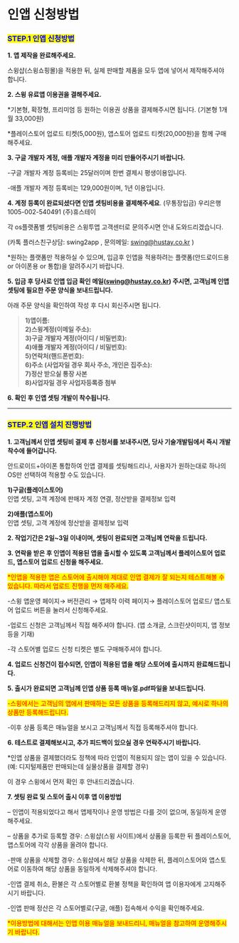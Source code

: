 # 인앱 신청방법

### <mark style="color:blue;">**STEP.1 인앱 신청방법**</mark>

**1. 앱 제작을 완료해주세요.**

스윙샵(스윙쇼핑몰)을 적용한 뒤, 실제 판매할 제품을 모두 앱에 넣어서 제작해주셔야 합니다.



**2. 스윙 유료앱 이용권을 결해주세요.**

\*기본형, 확장형, 프리미엄 등 원하는 이용권 상품을 결제해주시면 됩니다. (기본형 1개월 33,000원)

\*플레이스토어 업로드 티켓(5,000원), 앱스토어 업로드 티켓(20,000원)을 함께 구매해주세요.



**3. 구글 개발자 계정, 애플 개발자 계정을 미리 만들어주시기 바랍니다.**

\-구글 개발자 계정 등록비는 25달러이며 한번 결제시 평생이용입니다.

\-애플 개발자 계정 등록비는 129,000원이며, 1년 이용입니다.



**4. 계정 등록이 완료되셨다면 인앱 셋팅비용을 결제해주세요**. (무통장입금) 우리은행 1005-002-540491 (주)휴스테이

각 os플랫폼별 셋팅비용은 스윙투앱 고객센터로 문의주시면 안내 도와드리겠습니다.

(카톡 플러스친구상담: swing2app  ,  문의메일:  swing@hustay.co.kr )

\*원하는 플랫폼만 적용하실 수 있으며, 입금후 인앱을 적용하려는 플랫폼(안드로이드용 or 아이폰용 or 통합)을 알려주시기 바랍니다.



**5. 입금 후 당사로 인앱 입금 확인 메일(swing@hustay.co.kr) 주시면, 고객님께 인앱 셋팅에 필요한 주문 양식을 보내드립니다.**

아래 주문 양식을 확인하여 작성 후 다시 회신주시면 됩니다.

> **1)앱이름:**\
> **2)스윙계정(이메일 주소):**\
> **3)구글 개발자 계정(아이디 / 비밀번호):** \
> **4)애플 개발자 계정(아이디 / 비밀번호):** \
> **5)연락처(핸드폰번호):**\
> **6)주소 (사업자일 경우 회사 주소, 개인은 집주소):**\
> **7)정산 받으실 통장 사본**\
> **8)사업자일 경우 사업자등록증 첨부**



**6. 확인 후 인앱 셋팅 개발이 착수됩니다.**

***

### <mark style="color:blue;">**STEP.2 인앱 설치 진행방법**</mark>

**1. 고객님께서 인앱 셋팅비 결제 후 신청서를 보내주시면, 당사 기술개발팀에서 즉시 개발 착수에 들어갑니다.**

안드로이드+아이폰 통합하여 인앱 결제를 셋팅해드리나, 사용자가 원하는대로 하나의 OS만 선택하여 적용할 수도 있습니다.

**1)구글(플레이스토어)**\
인앱 셋팅, 고객 계정에 판매자 계정 연결, 정산받을 결제정보 입력

**2)애플(앱스토어)**\
인앱 셋팅, 고객 계정에 정산받을 결제정보 입력



**2. 작업기간은 2일\~3일 이내이며, 셋팅이 완료되면 고객님께 연락을 드립니다.**



**3. 연락을 받은 후 인앱이 적용된 앱을 출시할 수 있도록 고객님께서 플레이스토어 업로드, 앱스토어 업로드 신청을 해주세요.**

<mark style="color:red;">\*인앱을 적용한 앱은 스토어에 출시해야 제대로 인앱 결제가 잘 되는지 테스트해볼 수 있습니다. 따라서 업로드 진행을 먼저 해주세요.</mark>&#x20;

\-스윙 앱운영 페이지→ 버전관리 → 앱제작 이력 페이지→ 플레이스토어 업로드/ 앱스토어 업로드 버튼을 눌러서 신청해주세요.

\-업로드 신청은 고객님께서 직접 해주셔야 합니다. (앱 소개글, 스크린샷이미지, 앱 정보 등을 기재)

\-각 스토어별 업로드 신청 티켓은 별도 구매해주셔야 합니다.



**4. 업로드 신청건이 접수되면, 인앱이 적용된 앱을 해당 스토어에 출시까지 완료해드립니다.**



**5. 출시가 완료되면 고객님께 인앱 상품 등록 매뉴얼.pdf파일을 보내드립니다.**

<mark style="color:red;">-스윙에서는 고객님의 앱에서 판매하는 모든 상품을 등록해드리지 않고, 예시로 하나의 상품만 등록해드립니다.</mark>

\-이후 상품 등록은 매뉴얼을 보시고 고객님께서 직접 등록해주셔야 합니다.



**6. 테스트로 결제해보시고, 추가 피드백이 있으실 경우 연락주시기 바랍니다.**

\*인앱 상품을 결제했더라도 정책에 따라 인앱이 적용되지 않는 앱이 있을 수 있습니다. (예: 디지털제품만 판매되는데 실물상품을 결제할 경우)

이 경우 스윙에서 먼저 확인 후 안내드리겠습니다.



**7. 셋팅 완료 및 스토어 출시 이후 앱 이용방법**

– 인앱이 적용되었다고 해서 앱제작이나 운영 방법은 다를 것이 없으며, 동일하게 운영해주세요.

– 상품을 추가로 등록할 경우: 스윙샵(스윙 사이트)에서 상품을 등록한 뒤 플레이스토어, 앱스토어에 각각 상품을 올려야 합니다.&#x20;

\-판매 상품을 삭제할 경우: 스윙샵에서 해당 상품을 삭제한 뒤, 플레이스토어와 앱스토어로 이동하여 해당 상품을 동일하게 삭제해주셔야 합니다.

\-인앱 결제 취소, 환불은 각 스토어별로 환불 정책을 확인하여 앱 이용자에게 고지해주시기 바랍니다.&#x20;

\-인앱 판매 정산은 각 스토어별로(구글, 애플) 접속해서 수익을 확인해주세요.

<mark style="color:red;">\*이용방법에 대해서는 인앱 이용 매뉴얼을 보내드리니, 매뉴얼을 참고하여 운영해주시기 바랍니다.</mark>
